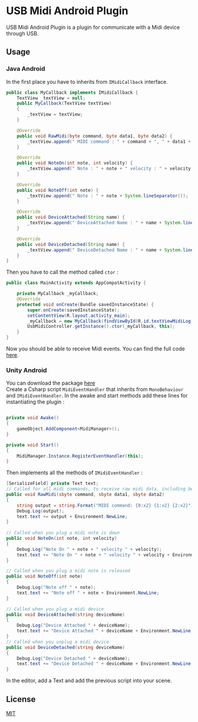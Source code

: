 # USB Midi Android Plugin

USB Midi Android Plugin is a plugin for communicate with a Midi device through USB.

## Usage

### Java Android


In the first place you have to inherits from `IMidiCallback` interface.

```java
public class MyCallback implements IMidiCallback {
    TextView _textView = null;
    public MyCallback(TextView textView)
    {
        _textView = textView;
    }

    @Override
    public void RawMidi(byte command, byte data1, byte data2) {
        _textView.append(" MIDI command : " + command + ", " + data1 + ", " + data2 + System.lineSeparator());
    }

    @Override
    public void NoteOn(int note, int velocity) {
        _textView.append(" Note : " + note + " velocity : " + velocity + System.lineSeparator());
    }

    @Override
    public void NoteOff(int note) {
        _textView.append(" Note : " + note + System.lineSeparator());
    }

    @Override
    public void DeviceAttached(String name) {
        _textView.append(" DeviceAttached Name : " + name + System.lineSeparator());
    }

    @Override
    public void DeviceDetached(String name) {
        _textView.append(" DeviceDetached Name : " + name + System.lineSeparator());
    }
}
```

Then you have to call the method called `ctor` :

```java
public class MainActivity extends AppCompatActivity {

    private MyCallback _myCallback;
    @Override
    protected void onCreate(Bundle savedInstanceState) {
        super.onCreate(savedInstanceState);
        setContentView(R.layout.activity_main);
        _myCallback = new MyCallback(findViewById(R.id.textViewMidiLog));
        UsbMidiController.getInstance().ctor(_myCallback, this);
    }
}
```
Now you should be able to receive Midi events.
You can find the full code [here](./Examples/ExampleAndroidApplication).

### Unity Android

You can download the package [here](https://assetstore.unity.com/packages/tools/audio/usb-midi-android-plugin-211036?_ga=2.103712704.1324407781.1644182869-787380719.1640251751)
<br>
Create a Csharp script `MidiEventHandler` that inherits from `MonoBehaviour` and `IMidiEventHandler`.
In the awake and start methods add these lines for instantiating the plugin : 
```csharp

private void Awake()
{
    gameObject.AddComponent<MidiManager>();
}

private void Start()
{
    MidiManager.Instance.RegisterEventHandler(this);
}

```
Then implements all the methods of `IMidiEventHandler` :

```csharp
[SerializeField] private Text text;
// Called for all midi commands, to receive raw midi data, including before NoteOn and NoteOff
public void RawMidi(sbyte command, sbyte data1, sbyte data2)
{
    string output = string.Format("MIDI command: {0:x2} {1:x2} {2:x2}", command, data1, data2);
    Debug.Log(output);
    text.text += output + Environment.NewLine;
}
   
// Called when you plug a midi note is down
public void NoteOn(int note, int velocity)
{
    Debug.Log("Note On " + note + " velocity " + velocity);
    text.text += "Note On " + note + " velocity " + velocity + Environment.NewLine;
}

// Called when you plug a midi note is released
public void NoteOff(int note)
{
    Debug.Log("Note off " + note);
    text.text += "Note off " + note + Environment.NewLine;
}

// Called when you plug a midi device
public void DeviceAttached(string deviceName)
{
    Debug.Log("Device Attached " + deviceName);
    text.text += "Device Attached " + deviceName + Environment.NewLine;
}
// Called when you unplug a midi device
public void DeviceDetached(string deviceName)
{
    Debug.Log("Device Detached " + deviceName);
    text.text += "Device Detached " + deviceName + Environment.NewLine;
}
```

In the editor, add a Text and add the previous script into your scene.
## License

[MIT](https://choosealicense.com/licenses/mit/)
